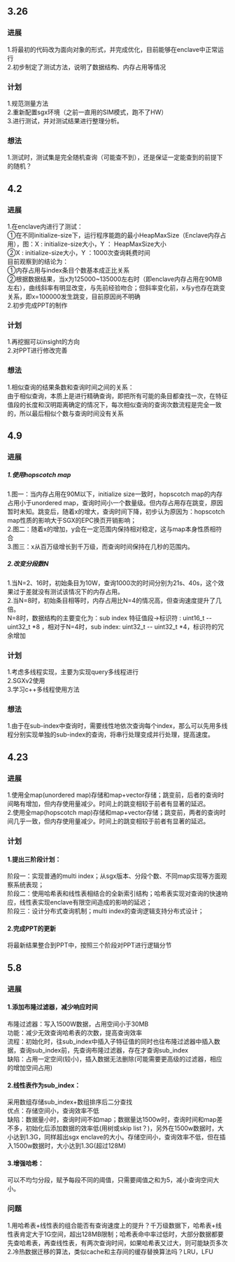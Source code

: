 ## 3.26
### 进展
1.将最初的代码改为面向对象的形式，并完成优化，目前能够在enclave中正常运行  
2.初步制定了测试方法，说明了数据结构、内存占用等情况  
### 计划
1.规范测量方法  
2.重新配置sgx环境（之前一直用的SIM模式，跑不了HW）  
3.进行测试，并对测试结果进行整理分析。
### 想法
1.测试时，测试集是完全随机查询（可能查不到），还是保证一定能查到的前提下的随机？

## 4.2
### 进展
1.在enclave内进行了测试：  
    ①在不同initialize-size下，运行程序能跑的最小HeapMaxSize（Enclave内存占用），图：X : initialize-size大小，Y ： HeapMaxSize大小  
    ②X : initialize-size大小，Y ：1000次查询耗费时间  
    目前观察到的结论为：  
    ①内存占用与index条目个数基本成正比关系  
    ②根据数据结果，当x为125000~135000左右时（即enclave内存占用在90MB左右），曲线斜率有明显改变，与先前经验吻合；但斜率变化前，x与y也存在跳变关系，即x=100000发生跳变，目前原因尚不明确  
2.初步完成PPT的制作
### 计划
1.再挖掘可以insight的方向  
2.对PPT进行修改完善  
### 想法  
1.相似查询的结果条数和查询时间之间的关系：  
    由于相似查询，本质上是进行精确查询，即把所有可能的条目都查找一次，在特征值段的长度和汉明距离确定的情况下，每次相似查询的查询次数流程是完全一致的，所以最后相似个数与查询时间没有关系

## 4.9
### 进展
##### 1.使用hopscotch map
1.图一：当内存占用在90M以下，initialize size一致时，hopscotch map的内存占用小于unordered map，查询时间小一个数量级。但内存占用存在跳变，原因暂时未知。跳变后，随着x的增大，查询时间下降，初步认为原因为：hopscotch map性质的影响大于SGX的EPC换页开销影响；  
2.图二：随着x的增加，y会在一定范围内保持相对稳定，这与map本身性质相符合  
3.图三：x从百万级增长到千万级，而查询时间保持在几秒的范围内。  
##### 2.改变分段数N
1.当N=2、16时，初始条目为10W，查询1000次的时间分别为21s、40s，这个效果过于差就没有测试该情况下的内存占用。  
2.当N=8时，初始条目相等时，内存占用比N=4的情况高，但查询速度提升了几倍。  
N=8时，数据结构的主要变化为：sub index 特征值段->标识符 : uint16_t -- uint32_t *8 ，相对于N=4时，sub index: uint32_t -- uint32_t *4，标识符的冗余增加
### 计划
1.考虑多线程实现，主要为实现query多线程进行  
2.SGXv2使用  
3.学习c++多线程使用方法
### 想法
1.由于在sub-index中查询时，需要线性地依次查询每个index，那么可以先用多线程分别实现单独的sub-index的查询，将串行处理变成并行处理，提高速度。

## 4.23  
### 进展 
1.使用全map(unordered map)存储和map+vector存储；跳变前，后者的查询时间略有增加，但内存使用量减少。时间上的跳变相较于前者有显著的延迟。  
2.使用全map(hopscotch map)存储和map+vector存储；跳变前，两者的查询时间几乎一致，但内存使用量减少。时间上的跳变相较于前者有显著的延迟。  
### 计划  
#### 1.提出三阶段计划：  
阶段一：实现普通的multi index；从sgx版本、分段个数、不同map实现等方面观察系统表现；  
阶段二：使用哈希表和线性表相结合的全新索引结构；哈希表实现对查询的快速响应，线性表实现enclave有限空间造成的影响的延迟；  
阶段三：设计分布式查询机制；multi index的查询逻辑支持分布式设计；  
#### 2.完成PPT的更新  
将最新结果整合到PPT中，按照三个阶段对PPT进行逻辑分节

## 5.8  
### 进展  
#### 1.添加布隆过滤器，减少响应时间  
布隆过滤器：写入1500W数据，占用空间小于30MB  
功能：减少无效查询哈希表的次数，提高查询效率  
流程：初始化时，往sub_index中插入子特征值的同时也往布隆过滤器中插入数据，查询sub_index前，先查询布隆过滤器，存在才查询sub_index  
缺陷：占用一定空间(较小)，插入数据无法删除(可能需要更高级的过滤器，相应的增加空间占用)  
#### 2.线性表作为sub_index：  
采用数组存储sub_index+数组排序后二分查找  
优点：存储空间小，查询效率不低  
缺陷：数据量小时，查询时间不如map；数据量达1500w时，查询时间和map差不多，初始化后添加数据的效率低(用树或skip list？)，另外在1500w数据时，大小达到1.3G，同样超出sgx enclave的大小。存储空间小，查询效率不低，但在插入1500w数据时，大小达到1.3G(超过128M)  
#### 3.增强哈希：  
可以不均匀分段，赋予每段不同的阈值，只需要阈值之和为5，减小查询空间大小。  
### 问题
1.用哈希表+线性表的组合能否有查询速度上的提升？千万级数据下，哈希表+线性表肯定大于1G空间，超出128MB限制；哈希表命中率过低时，大部分数据都要先查哈希表，再查线性表，有两次查询时间，如果哈希表又过大，则可能缺页多次  
2.冷热数据迁移的算法，类似cache和主存间的缓存替换算法吗？LRU，LFU